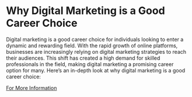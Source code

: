 # Why Digital Marketing is a Good Career Choice

Digital marketing is a good career choice for individuals looking to enter a dynamic and rewarding field. With the rapid growth of online platforms, businesses are increasingly relying on digital marketing strategies to reach their audiences. This shift has created a high demand for skilled professionals in the field, making digital marketing a promising career option for many. Here’s an in-depth look at why digital marketing is a good career choice:

[For More Information](https://marketingmagnetize.in/2025/01/18/digital-marketing-is-good-career/)

